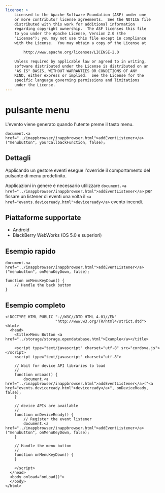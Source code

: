 ```yaml
---
license: >
    Licensed to the Apache Software Foundation (ASF) under one
    or more contributor license agreements.  See the NOTICE file
    distributed with this work for additional information
    regarding copyright ownership.  The ASF licenses this file
    to you under the Apache License, Version 2.0 (the
    "License"); you may not use this file except in compliance
    with the License.  You may obtain a copy of the License at

        http://www.apache.org/licenses/LICENSE-2.0

    Unless required by applicable law or agreed to in writing,
    software distributed under the License is distributed on an
    "AS IS" BASIS, WITHOUT WARRANTIES OR CONDITIONS OF ANY
    KIND, either express or implied.  See the License for the
    specific language governing permissions and limitations
    under the License.
---
```


# pulsante menu

L'evento viene generato quando l'utente preme il tasto menu.

    document.<a href="../inappbrowser/inappbrowser.html">addEventListener</a>("menubutton", yourCallbackFunction, false);
    

## Dettagli

Applicando un gestore eventi esegue l'override il comportamento del pulsante di menu predefinito.

Applicazioni in genere è necessario utilizzare `document.<a href="../inappbrowser/inappbrowser.html">addEventListener</a>` per fissare un listener di eventi una volta il `<a href="events.deviceready.html">deviceready</a>` evento incendi.

## Piattaforme supportate

*   Android
*   BlackBerry WebWorks (OS 5.0 e superiori)

## Esempio rapido

    document.<a href="../inappbrowser/inappbrowser.html">addEventListener</a>("menubutton", onMenuKeyDown, false);
    
    function onMenuKeyDown() {
        // Handle the back button
    }
    

## Esempio completo

    <!DOCTYPE HTML PUBLIC "-//W3C//DTD HTML 4.01//EN"
                          "http://www.w3.org/TR/html4/strict.dtd">
    <html>
      <head>
        <title>Menu Button <a href="../storage/storage.opendatabase.html">Example</a></title>
    
        <script type="text/javascript" charset="utf-8" src="cordova.js"></script>
        <script type="text/javascript" charset="utf-8">
    
        // Wait for device API libraries to load
        //
        function onLoad() {
            document.<a href="../inappbrowser/inappbrowser.html">addEventListener</a>("<a href="events.deviceready.html">deviceready</a>", onDeviceReady, false);
        }
    
        // device APIs are available
        //
        function onDeviceReady() {
            // Register the event listener
            document.<a href="../inappbrowser/inappbrowser.html">addEventListener</a>("menubutton", onMenuKeyDown, false);
        }
    
        // Handle the menu button
        //
        function onMenuKeyDown() {
        }
    
        </script>
      </head>
      <body onload="onLoad()">
      </body>
    </html>